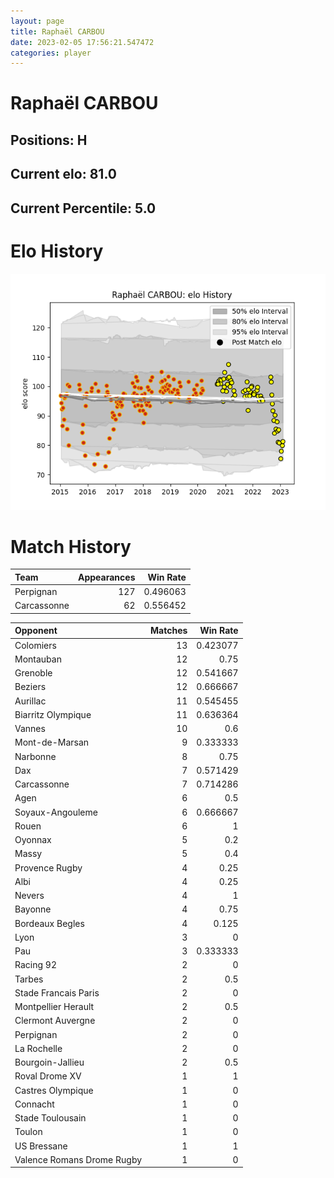 ```yaml
---  
layout: page  
title: Raphaël CARBOU  
date: 2023-02-05 17:56:21.547472  
categories: player  
---
```

# Raphaël CARBOU

## Positions: H

## Current elo: 81.0

## Current Percentile: 5.0

# Elo History


![elo history](history_RaphaëlCARBOU.png)
# Match History


| Team        |   Appearances |   Win Rate |
|:------------|--------------:|-----------:|
| Perpignan   |           127 |   0.496063 |
| Carcassonne |            62 |   0.556452 |

| Opponent                   |   Matches |   Win Rate |
|:---------------------------|----------:|-----------:|
| Colomiers                  |        13 |   0.423077 |
| Montauban                  |        12 |   0.75     |
| Grenoble                   |        12 |   0.541667 |
| Beziers                    |        12 |   0.666667 |
| Aurillac                   |        11 |   0.545455 |
| Biarritz Olympique         |        11 |   0.636364 |
| Vannes                     |        10 |   0.6      |
| Mont-de-Marsan             |         9 |   0.333333 |
| Narbonne                   |         8 |   0.75     |
| Dax                        |         7 |   0.571429 |
| Carcassonne                |         7 |   0.714286 |
| Agen                       |         6 |   0.5      |
| Soyaux-Angouleme           |         6 |   0.666667 |
| Rouen                      |         6 |   1        |
| Oyonnax                    |         5 |   0.2      |
| Massy                      |         5 |   0.4      |
| Provence Rugby             |         4 |   0.25     |
| Albi                       |         4 |   0.25     |
| Nevers                     |         4 |   1        |
| Bayonne                    |         4 |   0.75     |
| Bordeaux Begles            |         4 |   0.125    |
| Lyon                       |         3 |   0        |
| Pau                        |         3 |   0.333333 |
| Racing 92                  |         2 |   0        |
| Tarbes                     |         2 |   0.5      |
| Stade Francais Paris       |         2 |   0        |
| Montpellier Herault        |         2 |   0.5      |
| Clermont Auvergne          |         2 |   0        |
| Perpignan                  |         2 |   0        |
| La Rochelle                |         2 |   0        |
| Bourgoin-Jallieu           |         2 |   0.5      |
| Roval Drome XV             |         1 |   1        |
| Castres Olympique          |         1 |   0        |
| Connacht                   |         1 |   0        |
| Stade Toulousain           |         1 |   0        |
| Toulon                     |         1 |   0        |
| US Bressane                |         1 |   1        |
| Valence Romans Drome Rugby |         1 |   0        |